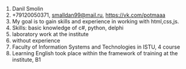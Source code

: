 1. Danil Smolin
2. +79120050371, smalldan99@mail.ru, https://vk.com/potmaaa
3. My goal is to gain skills and experience in working with html,css,js.
4. Skills: basic knowledge of c#, python, delphi
5. laboratory work at the institute
6. without experience
7. Faculty of Information Systems and Technologies in ISTU, 4 course
8. Learning English took place within the framework of training at the institute, B1